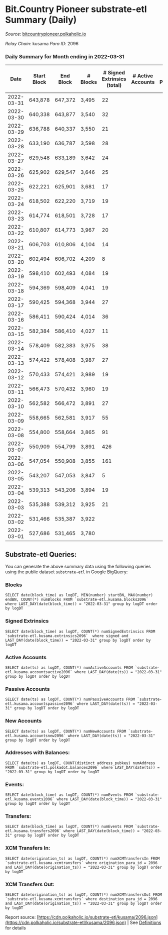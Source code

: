 # Bit.Country Pioneer substrate-etl Summary (Daily)

_Source_: [bitcountrypioneer.polkaholic.io](https://bitcountrypioneer.polkaholic.io)

*Relay Chain*: kusama
*Para ID*: 2096



### Daily Summary for Month ending in 2022-03-31


| Date | Start Block | End Block | # Blocks | # Signed Extrinsics (total) | # Active Accounts | # Passive | # New | # Addresses with Balances | # Events | # Transfers | # XCM Transfers In | # XCM Transfers Out | Issues | 
| ---- | ----------- | --------- | -------- | --------------------------- | ----------------- | --------- | ----- | ------------------------- | -------- | ----------- | ------------------ | ------------------- | ------ |
| 2022-03-31 | 643,878 | 647,372 | 3,495 | 22 |  |  |  | 15,096 | 7,815 | 819  |   |   |  |
| 2022-03-30 | 640,338 | 643,877 | 3,540 | 32 |  |  |  | 15,046 | 8,031 | 890  |   |   |  |
| 2022-03-29 | 636,788 | 640,337 | 3,550 | 21 |  |  |  | 14,996 | 7,957 | 852  |   |   |  |
| 2022-03-28 | 633,190 | 636,787 | 3,598 | 28 |  |  |  | 14,946 | 8,086 | 847  |   |   |  |
| 2022-03-27 | 629,548 | 633,189 | 3,642 | 24 |  |  |  | 14,896 | 8,147 | 1,160  |   |   |  |
| 2022-03-26 | 625,902 | 629,547 | 3,646 | 25 |  |  |  | 14,696 | 8,360 | 1,042  |   |   |  |
| 2022-03-25 | 622,221 | 625,901 | 3,681 | 17 |  |  |  | 14,646 | 8,130 | 786  |   |   |  |
| 2022-03-24 | 618,502 | 622,220 | 3,719 | 19 |  |  |  | 14,596 | 8,252 | 919  |   |   |  |
| 2022-03-23 | 614,774 | 618,501 | 3,728 | 17 |  |  |  | 14,496 | 8,060 | 623  |   |   |  |
| 2022-03-22 | 610,807 | 614,773 | 3,967 | 20 |  |  |  | 14,446 | 8,691 | 859  |   |   |  |
| 2022-03-21 | 606,703 | 610,806 | 4,104 | 14 |  |  |  | 14,346 | 8,736 | 561  |   |   |  |
| 2022-03-20 | 602,494 | 606,702 | 4,209 | 8 |  |  |  | 14,296 | 8,825 | 565  |   |   |  |
| 2022-03-19 | 598,410 | 602,493 | 4,084 | 19 |  |  |  | 14,196 | 8,927 | 766  |   |   |  |
| 2022-03-18 | 594,369 | 598,409 | 4,041 | 19 |  |  |  | 14,146 | 8,818 | 837  |   |   |  |
| 2022-03-17 | 590,425 | 594,368 | 3,944 | 27 |  |  |  | 14,046 | 8,831 | 1,110  |   |   |  |
| 2022-03-16 | 586,411 | 590,424 | 4,014 | 36 |  |  |  | 13,896 | 9,015 | 1,098  |   |   |  |
| 2022-03-15 | 582,384 | 586,410 | 4,027 | 11 |  |  |  | 13,746 | 8,555 | 648  |   |   |  |
| 2022-03-14 | 578,409 | 582,383 | 3,975 | 38 |  |  |  | 13,646 | 9,066 | 1,550  |   |   |  |
| 2022-03-13 | 574,422 | 578,408 | 3,987 | 27 |  |  |  | 13,346 | 8,880 | 1,062  |   |   |  |
| 2022-03-12 | 570,433 | 574,421 | 3,989 | 19 |  |  |  | 13,196 | 8,762 | 1,097  |   |   |  |
| 2022-03-11 | 566,473 | 570,432 | 3,960 | 19 |  |  |  | 12,996 | 8,679 | 1,174  |   |   |  |
| 2022-03-10 | 562,582 | 566,472 | 3,891 | 27 |  |  |  | 12,746 | 8,690 | 1,464  |   |   |  |
| 2022-03-09 | 558,665 | 562,581 | 3,917 | 55 |  |  |  | 12,396 | 9,688 | 3,163  |   |   |  |
| 2022-03-08 | 554,800 | 558,664 | 3,865 | 91 |  |  |  | 11,587 | 9,987 | 4,274  |   |   |  |
| 2022-03-07 | 550,909 | 554,799 | 3,891 | 426 |  |  |  | 10,387 | 12,345 | 14,977  |   |   |  |
| 2022-03-06 | 547,054 | 550,908 | 3,855 | 161 |  |  |  | 3,932 | 8,539 | 8,032  |   |   |  |
| 2022-03-05 | 543,207 | 547,053 | 3,847 | 5 |  |  |  | 29 | 7,778 | 16  |   |   |  |
| 2022-03-04 | 539,313 | 543,206 | 3,894 | 19 |  |  |  | 21 | 7,963 | 23  |   |   |  |
| 2022-03-03 | 535,388 | 539,312 | 3,925 | 21 |  |  |  | 15 | 7,993 | 15  |   |   |  |
| 2022-03-02 | 531,466 | 535,387 | 3,922 |  |  |  |  | 8 | 7,848 |   |   |   |  |
| 2022-03-01 | 527,686 | 531,465 | 3,780 |  |  |  |  | 8 | 7,560 |   |   |   |  |

## Substrate-etl Queries:
You can generate the above summary data using the following queries using the public dataset `substrate-etl` in Google BigQuery:


### Blocks
```
SELECT date(block_time) as logDT, MIN(number) startBN, MAX(number) endBN, COUNT(*) numBlocks FROM `substrate-etl.kusama.blocks2096`  where LAST_DAY(date(block_time)) = "2022-03-31" group by logDT order by logDT
```


### Signed Extrinsics
```
SELECT date(block_time) as logDT, COUNT(*) numSignedExtrinsics FROM `substrate-etl.kusama.extrinsics2096`  where signed and LAST_DAY(date(block_time)) = "2022-03-31" group by logDT order by logDT
```


### Active Accounts
```
SELECT date(ts) as logDT, COUNT(*) numActiveAccounts FROM `substrate-etl.kusama.accountsactive2096` where LAST_DAY(date(ts)) = "2022-03-31" group by logDT order by logDT
```


### Passive Accounts
```
SELECT date(ts) as logDT, COUNT(*) numPassiveAccounts FROM `substrate-etl.kusama.accountspassive2096` where LAST_DAY(date(ts)) = "2022-03-31" group by logDT order by logDT
```


### New Accounts
```
SELECT date(ts) as logDT, COUNT(*) numNewAccounts FROM `substrate-etl.kusama.accountsnew2096` where LAST_DAY(date(ts)) = "2022-03-31" group by logDT order by logDT
```


### Addresses with Balances:
```
SELECT date(ts) as logDT, COUNT(distinct address_pubkey) numAddress FROM `substrate-etl.polkadot.balances2096` where LAST_DAY(date(ts)) = "2022-03-31" group by logDT order by logDT
```


### Events:
```
SELECT date(block_time) as logDT, COUNT(*) numEvents FROM `substrate-etl.kusama.events2096` where LAST_DAY(date(block_time)) = "2022-03-31" group by logDT order by logDT
```


### Transfers:
```
SELECT date(block_time) as logDT, COUNT(*) numEvents FROM `substrate-etl.kusama.transfers2096` where LAST_DAY(date(block_time)) = "2022-03-31" group by logDT order by logDT
```


### XCM Transfers In:
```
SELECT date(origination_ts) as logDT, COUNT(*) numXCMTransfersIn FROM `substrate-etl.kusama.xcmtransfers` where origination_para_id = 2096 and LAST_DAY(date(origination_ts)) = "2022-03-31" group by logDT order by logDT
```


### XCM Transfers Out:
```
SELECT date(origination_ts) as logDT, COUNT(*) numXCMTransfersOut FROM `substrate-etl.kusama.xcmtransfers` where destination_para_id = 2096 and LAST_DAY(date(origination_ts)) = "2022-03-31" group by logDT order by logDT
```



Report source: [https://cdn.polkaholic.io/substrate-etl/kusama/2096.json](https://cdn.polkaholic.io/substrate-etl/kusama/2096.json) | See [Definitions](/DEFINITIONS.md) for details
